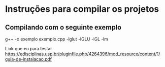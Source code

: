 # Instruções para compilar os projetos
## Compilando com o seguinte exemplo
g++ -o exemplo exemplo.cpp -lglut -lGLU -lGL -lm


Link que eu para testar
https://edisciplinas.usp.br/pluginfile.php/4264396/mod_resource/content/1/guia-de-instalacao.pdf